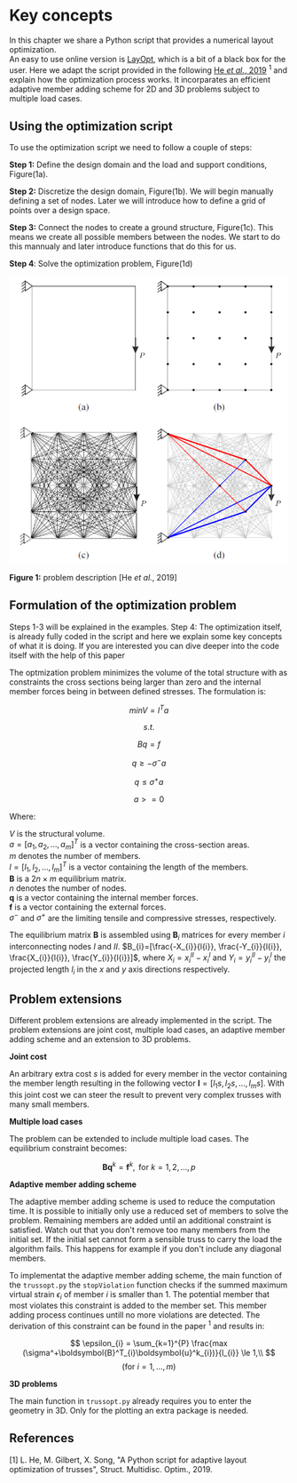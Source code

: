 # Key concepts

In this chapter we share a Python script that provides a numerical layout optimization.  
An easy to use online version is [LayOpt](https://www.layopt.com/truss), which is a bit of a black box for the user. Here we adapt the script provided in the following [He *et al.*, 2019](https://link.springer.com/article/10.1007/s00158-019-02226-6) $^1$ and explain how the optimization process works. It incorparates an efficient adaptive member adding scheme for 2D and 3D problems subject to multiple load cases.

## Using the optimization script
To use the optimization script we need to follow a couple of steps:

**Step 1:** Define the design domain and the load and support conditions, Figure(1a). 

**Step 2:** Discretize the design domain, Figure(1b). We will begin manually defining a set of nodes. Later we will introduce how to define a grid of points over a design space.

**Step 3:** Connect the nodes to create a ground structure, Figure(1c). This means we create all possible members between the nodes. We start to do this mannualy and later introduce functions that do this for us.

**Step 4**: Solve the optimization problem, Figure(1d)

![Problem Description](figures/fig1_problemdescription.png)

**Figure 1:** problem description \[He *et al.*, 2019\] 

## Formulation of the optimization problem

Steps 1-3 will be explained in the examples. Step 4: The optimization itself, is already fully coded in the script and here we explain some key concepts of what it is doing. If you are interested you can dive deeper into the code itself with the help of this paper

The optmization problem minimizes the volume of the total structure with as constraints the cross sections being larger than zero and the internal member forces being in between defined stresses.
The formulation is:

$$
minV = l^T a
$$

$$
s.t.
$$

$$
B q = f
$$

$$
q \ge - \sigma^- a
$$

$$
q \le \sigma^+ a
$$

$$
a>=0
$$

Where: 
 
$V$ is the structural volume.  
$a = [a_{1}, a_{2}, ..., a_{m}]^T$ is a vector containing the cross-section areas.  
$m$ denotes the number of members.  
$l = [l_{1}, l_{2}, ..., l_{m}]^T$ is a vector containing the length of the members.  
$\boldsymbol{B}$ is a $2n \times m$ equilibrium matrix.  
$n$ denotes the number of nodes.  
$\boldsymbol{q}$ is a vector containing the internal member forces.  
$\boldsymbol{f}$ is a vector containing the external forces.  
$\sigma^-$ and $\sigma^+$ are the limiting tensile and compressive stresses, respectively.

The equilibrium matrix $\boldsymbol{B}$ is assembled using $\boldsymbol{B}_{i}$ matrices for every member $i$ interconnecting nodes $I$ and $II$.
$B_{i}=[\frac{-X_{i}}{l{i}}, \frac{-Y_{i}}{l{i}}, \frac{X_{i}}{l{i}}, \frac{Y_{i}}{l{i}}]$, where $X_{i}=x_{i}^{II}-x_{i}^{I}$ and $Y_{i}=y_{i}^{II}-y_{i}^{I}$ the projected length $l_{i}$ in the $x$ and $y$ axis directions respectively. 


## Problem extensions

Different problem extensions are already implemented in the script. The problem extensions are joint cost, multiple load cases, an adaptive member adding scheme and an extension to 3D problems. 

**Joint cost**

An arbitrary extra cost $s$ is added for every member in the vector containing the member length resulting in the following vector $\boldsymbol{l}=[l_{1}s,l_{2}s, ..., l_{m}s ]$. With this joint cost we can steer the result to prevent very complex trusses with many small members. 

**Multiple load cases**

The problem can be extended to include multiple load cases. The equilibrium constraint becomes:


$$
\boldsymbol{B} \boldsymbol{q}^k = \boldsymbol{f}^k, \text{ for } k=1, 2, ..., p
$$

**Adaptive member adding scheme**

The adaptive member adding scheme is used to reduce the computation time. It is possible to initially only use a reduced set of members to solve the problem. Remaining members are added until an additional constraint is satisfied. Watch out that you don't remove too many members from the initial set. If the initial set cannot form a sensible truss to carry the load the algorithm fails. This happens for example if you don't include any diagonal members.

To implementat the adaptive member adding scheme, the main function of the ``trussopt.py`` the ``stopViolation`` function checks if the summed maximum virtual strain $\epsilon_{i}$ of member $i$ is smaller than 1. The potential member that most violates this constraint is added to the member set. This member adding process continues untill no more violations are detected. The derivation of this constraint can be found in the paper $^1$ and results in:

$$
\epsilon_{i} = \sum_{k=1}^{P} \frac{max (\sigma^+\boldsymbol{B}^T_{i}\boldsymbol{u}^k_{i})}{l_{i}} \le 1,\\
$$
$$
(\text{for}\ i = 1, ..., m)
$$

**3D problems**

The main function in ``trussopt.py`` already requires you to enter the geometry in 3D. Only for the plotting an extra package is needed.


## References


[1] L. He, M. Gilbert, X. Song, "A Python script for adaptive layout optimization of trusses", Struct. Multidisc. Optim., 2019.
